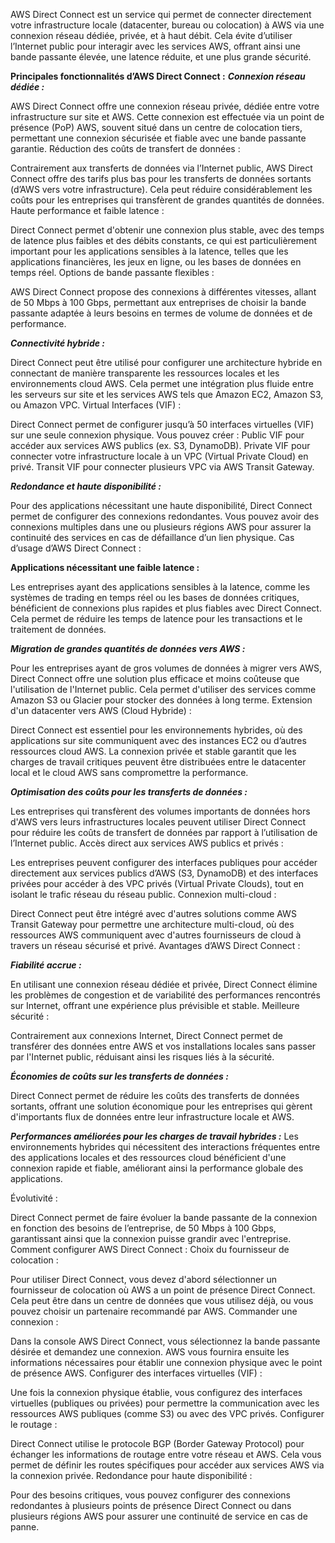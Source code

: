 AWS Direct Connect est un service qui permet de connecter directement votre infrastructure locale (datacenter, bureau ou colocation) à AWS via une connexion réseau dédiée, privée, et à haut débit. Cela évite d’utiliser l’Internet public pour interagir avec les services AWS, offrant ainsi une bande passante élevée, une latence réduite, et une plus grande sécurité.

**Principales fonctionnalités d’AWS Direct Connect :**
***Connexion réseau dédiée :***

AWS Direct Connect offre une connexion réseau privée, dédiée entre votre infrastructure sur site et AWS. Cette connexion est effectuée via un point de présence (PoP) AWS, souvent situé dans un centre de colocation tiers, permettant une connexion sécurisée et fiable avec une bande passante garantie.
Réduction des coûts de transfert de données :

Contrairement aux transferts de données via l’Internet public, AWS Direct Connect offre des tarifs plus bas pour les transferts de données sortants (d’AWS vers votre infrastructure). Cela peut réduire considérablement les coûts pour les entreprises qui transfèrent de grandes quantités de données.
Haute performance et faible latence :

Direct Connect permet d'obtenir une connexion plus stable, avec des temps de latence plus faibles et des débits constants, ce qui est particulièrement important pour les applications sensibles à la latence, telles que les applications financières, les jeux en ligne, ou les bases de données en temps réel.
Options de bande passante flexibles :

AWS Direct Connect propose des connexions à différentes vitesses, allant de 50 Mbps à 100 Gbps, permettant aux entreprises de choisir la bande passante adaptée à leurs besoins en termes de volume de données et de performance.

***Connectivité hybride :***

Direct Connect peut être utilisé pour configurer une architecture hybride en connectant de manière transparente les ressources locales et les environnements cloud AWS. Cela permet une intégration plus fluide entre les serveurs sur site et les services AWS tels que Amazon EC2, Amazon S3, ou Amazon VPC.
Virtual Interfaces (VIF) :

Direct Connect permet de configurer jusqu’à 50 interfaces virtuelles (VIF) sur une seule connexion physique. Vous pouvez créer :
Public VIF pour accéder aux services AWS publics (ex. S3, DynamoDB).
Private VIF pour connecter votre infrastructure locale à un VPC (Virtual Private Cloud) en privé.
Transit VIF pour connecter plusieurs VPC via AWS Transit Gateway.

***Redondance et haute disponibilité :***

Pour des applications nécessitant une haute disponibilité, Direct Connect permet de configurer des connexions redondantes. Vous pouvez avoir des connexions multiples dans une ou plusieurs régions AWS pour assurer la continuité des services en cas de défaillance d’un lien physique.
Cas d’usage d’AWS Direct Connect :

**Applications nécessitant une faible latence :**

Les entreprises ayant des applications sensibles à la latence, comme les systèmes de trading en temps réel ou les bases de données critiques, bénéficient de connexions plus rapides et plus fiables avec Direct Connect. Cela permet de réduire les temps de latence pour les transactions et le traitement de données.


***Migration de grandes quantités de données vers AWS :***

Pour les entreprises ayant de gros volumes de données à migrer vers AWS, Direct Connect offre une solution plus efficace et moins coûteuse que l'utilisation de l'Internet public. Cela permet d'utiliser des services comme Amazon S3 ou Glacier pour stocker des données à long terme.
Extension d'un datacenter vers AWS (Cloud Hybride) :

Direct Connect est essentiel pour les environnements hybrides, où des applications sur site communiquent avec des instances EC2 ou d’autres ressources cloud AWS. La connexion privée et stable garantit que les charges de travail critiques peuvent être distribuées entre le datacenter local et le cloud AWS sans compromettre la performance.

***Optimisation des coûts pour les transferts de données :***

Les entreprises qui transfèrent des volumes importants de données hors d'AWS vers leurs infrastructures locales peuvent utiliser Direct Connect pour réduire les coûts de transfert de données par rapport à l’utilisation de l’Internet public.
Accès direct aux services AWS publics et privés :

Les entreprises peuvent configurer des interfaces publiques pour accéder directement aux services publics d’AWS (S3, DynamoDB) et des interfaces privées pour accéder à des VPC privés (Virtual Private Clouds), tout en isolant le trafic réseau du réseau public.
Connexion multi-cloud :

Direct Connect peut être intégré avec d'autres solutions comme AWS Transit Gateway pour permettre une architecture multi-cloud, où des ressources AWS communiquent avec d'autres fournisseurs de cloud à travers un réseau sécurisé et privé.
Avantages d’AWS Direct Connect :

***Fiabilité accrue :***

En utilisant une connexion réseau dédiée et privée, Direct Connect élimine les problèmes de congestion et de variabilité des performances rencontrés sur Internet, offrant une expérience plus prévisible et stable.
Meilleure sécurité :

Contrairement aux connexions Internet, Direct Connect permet de transférer des données entre AWS et vos installations locales sans passer par l'Internet public, réduisant ainsi les risques liés à la sécurité.

***Économies de coûts sur les transferts de données :***

Direct Connect permet de réduire les coûts des transferts de données sortants, offrant une solution économique pour les entreprises qui gèrent d'importants flux de données entre leur infrastructure locale et AWS.

***Performances améliorées pour les charges de travail hybrides :***
Les environnements hybrides qui nécessitent des interactions fréquentes entre des applications locales et des ressources cloud bénéficient d'une connexion rapide et fiable, améliorant ainsi la performance globale des applications.

Évolutivité :

Direct Connect permet de faire évoluer la bande passante de la connexion en fonction des besoins de l’entreprise, de 50 Mbps à 100 Gbps, garantissant ainsi que la connexion puisse grandir avec l'entreprise.
Comment configurer AWS Direct Connect :
Choix du fournisseur de colocation :

Pour utiliser Direct Connect, vous devez d'abord sélectionner un fournisseur de colocation où AWS a un point de présence Direct Connect. Cela peut être dans un centre de données que vous utilisez déjà, ou vous pouvez choisir un partenaire recommandé par AWS.
Commander une connexion :

Dans la console AWS Direct Connect, vous sélectionnez la bande passante désirée et demandez une connexion. AWS vous fournira ensuite les informations nécessaires pour établir une connexion physique avec le point de présence AWS.
Configurer des interfaces virtuelles (VIF) :

Une fois la connexion physique établie, vous configurez des interfaces virtuelles (publiques ou privées) pour permettre la communication avec les ressources AWS publiques (comme S3) ou avec des VPC privés.
Configurer le routage :

Direct Connect utilise le protocole BGP (Border Gateway Protocol) pour échanger les informations de routage entre votre réseau et AWS. Cela vous permet de définir les routes spécifiques pour accéder aux services AWS via la connexion privée.
Redondance pour haute disponibilité :

Pour des besoins critiques, vous pouvez configurer des connexions redondantes à plusieurs points de présence Direct Connect ou dans plusieurs régions AWS pour assurer une continuité de service en cas de panne.

